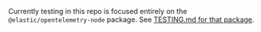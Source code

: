 Currently testing in this repo is focused entirely on the `@elastic/opentelemetry-node` package.
See [TESTING.md for that package](./packages/opentelemetry-node/TESTING.md).
